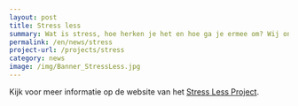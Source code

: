 ```yaml
---
layout: post
title: Stress less
summary: Wat is stress, hoe herken je het en hoe ga je ermee om? Wij onderzoeken stress lessen en vaardigheidstrainingen voor leerlingen.
permalink: /en/news/stress
project-url: /projects/stress
category: news
image: /img/Banner_StressLess.jpg
---
```



Kijk voor meer informatie op de website van het [Stress Less Project](https://gelijkekansenvooreendiversejeugd.nl/programmas-ouders/stress-less-project/). 
<br>

